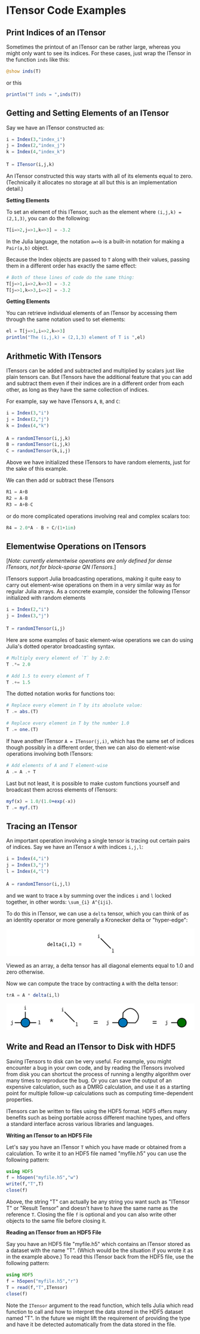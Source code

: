 # ITensor Code Examples


## Print Indices of an ITensor

Sometimes the printout of an ITensor can be rather large, whereas you
might only want to see its indices. For these cases, just wrap the
ITensor in the function `inds` like this:

```julia
@show inds(T)
```

or this

```julia
println("T inds = ",inds(T))
```

## Getting and Setting Elements of an ITensor

Say we have an ITensor constructed as:

```julia
i = Index(3,"index_i")
j = Index(2,"index_j")
k = Index(4,"index_k")

T = ITensor(i,j,k)
```

An ITensor constructed this way starts with all of its elements
equal to zero. (Technically it allocates no storage at all but this is
an implementation detail.)

**Setting Elements**

To set an element of this ITensor, such as the element where `(i,j,k) = (2,1,3)`,
you can do the following:

```julia
T[i=>2,j=>1,k=>3] = -3.2
```

In the Julia language, the notation `a=>b` is a built-in notation for making a `Pair(a,b)`
object.

Because the Index objects are passed to `T` along with their values, passing them in a different order has exactly the same effect:

```julia
# Both of these lines of code do the same thing:
T[j=>1,i=>2,k=>3] = -3.2
T[j=>1,k=>3,i=>2] = -3.2
```

**Getting Elements**

You can retrieve individual elements of an ITensor by accessing them through the same notation used to set elements:

```julia
el = T[j=>1,i=>2,k=>3]
println("The (i,j,k) = (2,1,3) element of T is ",el)
```

## Arithmetic With ITensors

ITensors can be added and subtracted and multiplied by scalars just like plain tensors can. But ITensors have the additional feature that you can add and subtract them even if their indices are in a different order from each other, as long as they have the same collection of indices.

For example, say we have ITensors `A`, `B`, and `C`:
```julia
i = Index(3,"i")
j = Index(2,"j")
k = Index(4,"k")

A = randomITensor(i,j,k)
B = randomITensor(i,j,k)
C = randomITensor(k,i,j)
```
Above we have initialized these ITensors to have random elements, just for the sake of this example.

We can then add or subtract these ITensors

```julia
R1 = A+B
R2 = A-B
R3 = A+B-C
```

or do more complicated operations involving real and complex scalars too:

```julia
R4 = 2.0*A - B + C/(1+1im)
```

## Elementwise Operations on ITensors

[*Note: currently elementwise operations are only defined for dense ITensors, not for block-sparse QN ITensors.*]

ITensors support Julia broadcasting operations, making it quite easy to carry out element-wise operations on them in a very similar way as for regular Julia arrays. As a concrete example, consider the following ITensor initialized with random elements

```julia
i = Index(2,"i")
j = Index(3,"j")

T = randomITensor(i,j)
```

Here are some examples of basic element-wise operations we can do using Julia's dotted operator broadcasting syntax.

```julia
# Multiply every element of `T` by 2.0:
T .*= 2.0
```

```julia
# Add 1.5 to every element of T
T .+= 1.5
```

The dotted notation works for functions too:

```julia
# Replace every element in T by its absolute value:
T .= abs.(T)
```

```julia
# Replace every element in T by the number 1.0
T .= one.(T)
```

If have another ITensor `A = ITensor(j,i)`, which has the same set of indices
though possibly in a different order, then we can also do element-wise operations
involving both ITensors:

```julia
# Add elements of A and T element-wise
A .= A .+ T
```

Last but not least, it is possible to make custom functions yourself and broadcast them across elements of ITensors:

```julia
myf(x) = 1.0/(1.0+exp(-x))
T .= myf.(T)
```



## Tracing an ITensor

An important operation involving a single tensor is tracing out certain
pairs of indices. Say we have an ITensor `A` with indices `i,j,l`:

```julia
i = Index(4,"i")
j = Index(3,"j")
l = Index(4,"l")

A = randomITensor(i,j,l)
```

and we want to trace `A` by summing over the indices `i` and `l` locked together,
in other words: ``\sum_{i} A^{iji}``.

To do this in ITensor, we can use a `delta` tensor, which you can think of as
an identity operator or more generally a Kronecker delta or "hyper-edge":

![](itensor_trace_figures/delta_itensor.png)

Viewed as an array, a delta tensor has all diagonal elements equal to 1.0 and
zero otherwise.

Now we can compute the trace by contracting `A` with the delta tensor:

```julia
trA = A * delta(i,l)
```

![](itensor_trace_figures/trace_A.png)

## Write and Read an ITensor to Disk with HDF5

Saving ITensors to disk can be very useful. For example, you
might encounter a bug in your own code, and by reading the
ITensors involved from disk you can shortcut the process of
running a lengthy algorithm over many times to reproduce the bug.
Or you can save the output of an expensive calculation, such as
a DMRG calculation, and use it as a starting point for multiple
follow-up calculations such as computing time-dependent properties.

ITensors can be written to files using the HDF5 format. HDF5 offers
many benefits such as being portable across different machine types,
and offers a standard interface across various libraries and languages.

**Writing an ITensor to an HDF5 File**

Let's say you have an ITensor `T` which you have made or obtained
from a calculation. To write it to an HDF5 file named "myfile.h5"
you can use the following pattern:

```julia
using HDF5
f = h5open("myfile.h5","w")
write(f,"T",T)
close(f)
```

Above, the string "T" can actually be any string you want such as "ITensor T"
or "Result Tensor" and doesn't have to have the same name as the reference `T`.
Closing the file `f` is optional and you can also write other objects to the same
file before closing it.

**Reading an ITensor from an HDF5 File**

Say you have an HDF5 file "myfile.h5" which contains an ITensor stored as a dataset with the
name "T". (Which would be the situation if you wrote it as in the example above.)
To read this ITensor back from the HDF5 file, use the following pattern:

```julia
using HDF5
f = h5open("myfile.h5","r")
T = read(f,"T",ITensor)
close(f)
```

Note the `ITensor` argument to the read function, which tells Julia which read function
to call and how to interpret the data stored in the HDF5 dataset named "T". In the
future we might lift the requirement of providing the type and have it be detected
automatically from the data stored in the file.



